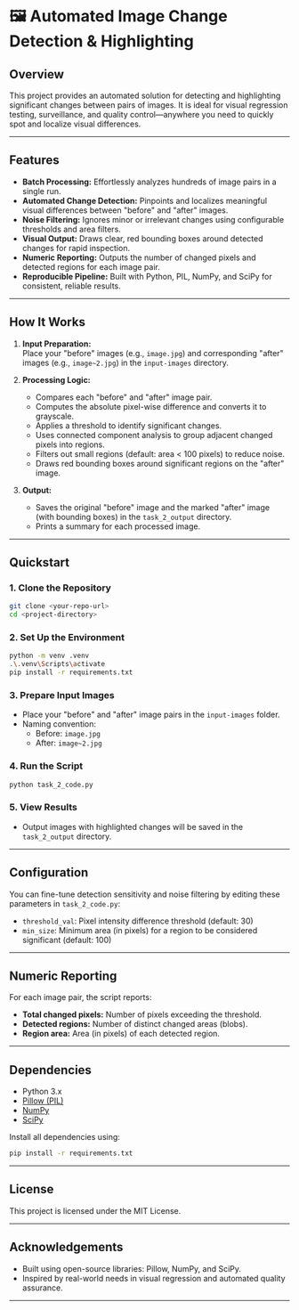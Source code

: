 # 🖼️ Automated Image Change Detection & Highlighting

## Overview
This project provides an automated solution for detecting and highlighting significant changes between pairs of images. It is ideal for visual regression testing, surveillance, and quality control—anywhere you need to quickly spot and localize visual differences.

---

## Features
- **Batch Processing:** Effortlessly analyzes hundreds of image pairs in a single run.
- **Automated Change Detection:** Pinpoints and localizes meaningful visual differences between "before" and "after" images.
- **Noise Filtering:** Ignores minor or irrelevant changes using configurable thresholds and area filters.
- **Visual Output:** Draws clear, red bounding boxes around detected changes for rapid inspection.
- **Numeric Reporting:** Outputs the number of changed pixels and detected regions for each image pair.
- **Reproducible Pipeline:** Built with Python, PIL, NumPy, and SciPy for consistent, reliable results.

---

## How It Works
1. **Input Preparation:**  
   Place your "before" images (e.g., `image.jpg`) and corresponding "after" images (e.g., `image~2.jpg`) in the `input-images` directory.

2. **Processing Logic:**  
   - Compares each "before" and "after" image pair.
   - Computes the absolute pixel-wise difference and converts it to grayscale.
   - Applies a threshold to identify significant changes.
   - Uses connected component analysis to group adjacent changed pixels into regions.
   - Filters out small regions (default: area < 100 pixels) to reduce noise.
   - Draws red bounding boxes around significant regions on the "after" image.

3. **Output:**  
   - Saves the original "before" image and the marked "after" image (with bounding boxes) in the `task_2_output` directory.
   - Prints a summary for each processed image.

---

## Quickstart

### 1. Clone the Repository
```bash
git clone <your-repo-url>
cd <project-directory>
```

### 2. Set Up the Environment
```bash
python -m venv .venv
.\.venv\Scripts\activate
pip install -r requirements.txt
```

### 3. Prepare Input Images
- Place your "before" and "after" image pairs in the `input-images` folder.
- Naming convention:  
  - Before: `image.jpg`  
  - After:  `image~2.jpg`

### 4. Run the Script
```bash
python task_2_code.py
```

### 5. View Results
- Output images with highlighted changes will be saved in the `task_2_output` directory.

---

## Configuration
You can fine-tune detection sensitivity and noise filtering by editing these parameters in `task_2_code.py`:
- `threshold_val`: Pixel intensity difference threshold (default: 30)
- `min_size`: Minimum area (in pixels) for a region to be considered significant (default: 100)

---

## Numeric Reporting
For each image pair, the script reports:
- **Total changed pixels:** Number of pixels exceeding the threshold.
- **Detected regions:** Number of distinct changed areas (blobs).
- **Region area:** Area (in pixels) of each detected region.

---

## Dependencies
- Python 3.x
- [Pillow (PIL)](https://python-pillow.org/)
- [NumPy](https://numpy.org/)
- [SciPy](https://scipy.org/)

Install all dependencies using:
```bash
pip install -r requirements.txt
```

---

## License
This project is licensed under the MIT License.

---

## Acknowledgements
- Built using open-source libraries: Pillow, NumPy, and SciPy.
- Inspired by real-world needs in visual regression and automated quality assurance.

---
